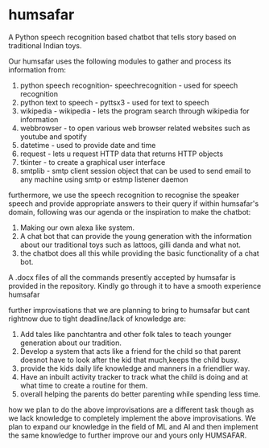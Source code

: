 # humsafar
A Python speech recognition based chatbot that tells story based on traditional Indian toys.


Our humsafar uses the following modules to gather and process its information from:
1. python speech recognition- speechrecognition - used for speech recognition
2. python text to speech - pyttsx3 - used for text to speech
3. wikipedia - wikipedia - lets the program search through wikipedia for information
4. webbrowser - to open various web browser related websites such as youtube and spotify
5. datetime - used to provide date and time
6. request - lets u request HTTP data that returns HTTP objects
7. tkinter -  to create a graphical user interface
8. smtplib - smtp client session object that can be used to send email to any machine using smtp or estmp listener daemon


furthermore, we use the speech recognition to recognise the speaker speech and provide appropriate answers to their query if within humsafar's domain, following was our agenda or the inspiration to make the chatbot:
1. Making our own alexa like system.
2. A chat bot that can provide the young generation with the information about our traditional toys such as lattoos, gilli danda and what not.
3. the chatbot does all this while providing the basic functionality of a chat bot.

A .docx files of all the commands presently accepted by humsafar is provided in the repository. Kindly go through it to have a smooth experience humsafar


further improvisations that we are planning to bring to humsafar but cant rightnow due to tight deadline/lack of knowledge are:
1. Add tales like panchtantra and other folk tales to teach younger generation about our tradition.
2. Develop a system that acts like a friend for the child so that parent doesnot have to look after the kid that much,keeps the child busy.
3. provide the kids daily life knowledge and manners in a friendlier way.
4. Have an inbuilt activity tracker to track what the child is doing and at what time to create a routine for them.
5. overall helping the parents do better parenting while spending less time.


how we plan to do the above improvisations are a different task though as we lack knowledge to completely implement the above improvisations. We plan to expand our knowledge in the field of ML and AI and then implement the same knowledge to further improve our and yours only HUMSAFAR.
